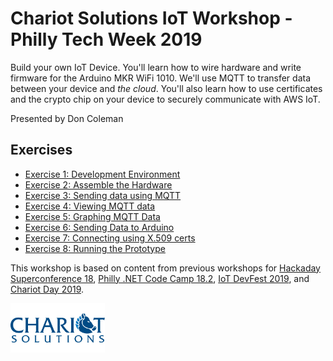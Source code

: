 # Chariot Solutions IoT Workshop - Philly Tech Week 2019

Build your own IoT Device. You'll learn how to wire hardware and write firmware for the Arduino MKR WiFi 1010. We'll use MQTT to transfer data between your device and *the cloud*. You'll also learn how to use certificates and the crypto chip on your device to securely communicate with AWS IoT.

Presented by Don Coleman

## Exercises

* [Exercise 1: Development Environment](exercises/exercise1.md)
* [Exercise 2: Assemble the Hardware](exercises/exercise2.md)
* [Exercise 3: Sending data using MQTT](exercises/exercise3.md)
* [Exercise 4: Viewing MQTT data](exercises/exercise4.md)
* [Exercise 5: Graphing MQTT Data](exercises/exercise5.md)
* [Exercise 6: Sending Data to Arduino](exercises/exercise6.md)
* [Exercise 7: Connecting using X.509 certs](exercises/exercise7.md)
* [Exercise 8: Running the Prototype](exercises/exercise8.md)

This workshop is based on content from previous workshops for [Hackaday Superconference 18](https://github.com/don/superconf-iot-workshop), [Philly .NET Code Camp 18.2](https://github.com/don/phillycodecamp), [IoT DevFest 2019](https://github.com/don/iotdevfest), and [Chariot Day 2019](https://github.com/don/chariotday).

<a href="https://chariotsolutions.com"><img src="exercises/images/ChariotSolutions.png" alt="Chariot Solutions Logo" width=30%></a>
